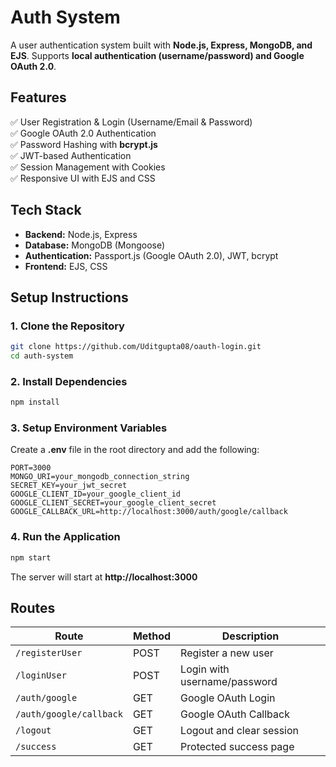 # Auth System

A user authentication system built with **Node.js, Express, MongoDB, and EJS**. Supports **local authentication (username/password) and Google OAuth 2.0**.

## Features
✅ User Registration & Login (Username/Email & Password)  
✅ Google OAuth 2.0 Authentication  
✅ Password Hashing with **bcrypt.js**  
✅ JWT-based Authentication  
✅ Session Management with Cookies  
✅ Responsive UI with EJS and CSS  

## Tech Stack
- **Backend:** Node.js, Express  
- **Database:** MongoDB (Mongoose)  
- **Authentication:** Passport.js (Google OAuth 2.0), JWT, bcrypt  
- **Frontend:** EJS, CSS  

## Setup Instructions

### 1. Clone the Repository
```sh
git clone https://github.com/Uditgupta08/oauth-login.git
cd auth-system
```

### 2. Install Dependencies
```sh
npm install
```

### 3. Setup Environment Variables
Create a **.env** file in the root directory and add the following:
```
PORT=3000
MONGO_URI=your_mongodb_connection_string
SECRET_KEY=your_jwt_secret
GOOGLE_CLIENT_ID=your_google_client_id
GOOGLE_CLIENT_SECRET=your_google_client_secret
GOOGLE_CALLBACK_URL=http://localhost:3000/auth/google/callback
```

### 4. Run the Application
```sh
npm start
```
The server will start at **http://localhost:3000**

## Routes

| Route                  | Method | Description                  |
|------------------------|--------|------------------------------|
| `/registerUser`        | POST   | Register a new user          |
| `/loginUser`           | POST   | Login with username/password |
| `/auth/google`         | GET    | Google OAuth Login           |
| `/auth/google/callback`| GET    | Google OAuth Callback        |
| `/logout`              | GET    | Logout and clear session     |
| `/success`             | GET    | Protected success page       |

